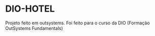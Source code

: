 # DIO-HOTEL
Projeto feito em outsystems. 
Foi feito para o curso da DIO (Formação OutSystems Fundamentals)
